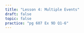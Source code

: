 ```yaml
---
title: "Lesson 4: Multiple Events"
draft: false
topic: false
practice: "pg 607 Ex 9D Q1-6"
---
```


